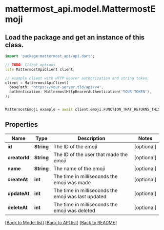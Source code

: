 # mattermost_api.model.MattermostEmoji

## Load the package and get an instance of this class.
```dart
import 'package:mattermost_api/api.dart';

// TODO: Client options
late MattermostApiClient client;

// example client with HTTP Bearer authorization and string token:
client = MattermostApiClient(
  basePath: 'https://your-server.tld/api/v4',
  authentication: MattermostHttpBearerAuthentication('YOUR TOKEN'),
);


MattermostEmoji example = await client.emoji.FUNCTION_THAT_RETURNS_THIS_CLASS();

```

## Properties
Name | Type | Description | Notes
------------ | ------------- | ------------- | -------------
**id** | **String** | The ID of the emoji | [optional] 
**creatorId** | **String** | The ID of the user that made the emoji | [optional] 
**name** | **String** | The name of the emoji | [optional] 
**createAt** | **int** | The time in milliseconds the emoji was made | [optional] 
**updateAt** | **int** | The time in milliseconds the emoji was last updated | [optional] 
**deleteAt** | **int** | The time in milliseconds the emoji was deleted | [optional] 

[[Back to Model list]](../GENERATED_README.md#documentation-for-models) [[Back to API list]](../GENERATED_README.md#documentation-for-api-endpoints) [[Back to README]](../GENERATED_README.md)


